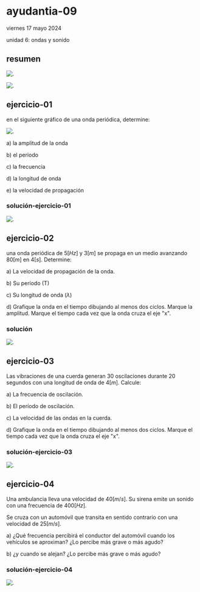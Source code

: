# ayudantia-09

viernes 17 mayo 2024

unidad 6: ondas y sonido

## resumen

![.](./img/ayud9-01.jpg)

![.](./img/ayud9-02.jpg)

## ejercicio-01

en el siguiente gráfico de una onda periódica, determine:

![.](./img/ayud9-ej1.jpg)

a) la amplitud de la onda

b) el período

c) la frecuencia

d) la longitud de onda

e) la velocidad de propagación

### solución-ejercicio-01

![.](./img/ayud09-ej1.jpg)

## ejercicio-02

una onda periódica de $5[Hz]$ y $3[m]$ se propaga en un medio avanzando $80[m]$ en $4[s]$. Determine:

a) La velocidad de propagación de la onda.

b) Su período (T)

c) Su longitud de onda ($\lambda$)

d) Grafique la onda en el tiempo dibujando al menos dos ciclos. Marque la amplitud. Marque el tiempo cada vez que la onda cruza el eje "x".

### solución

![.](./img/ayud09-ej2.jpg)

## ejercicio-03

Las vibraciones de una cuerda generan 30 oscilaciones durante 20 segundos con una longitud de onda de $4[m]$. Calcule:

a) La frecuencia de oscilación.

b) El período de oscilación.

c) La velocidad de las ondas en la cuerda.

d) Grafique la onda en el tiempo dibujando al menos dos ciclos. Marque el tiempo cada vez que la onda cruza el eje "x".

### solución-ejercicio-03

![.](./img/ayud09-ej3.jpg)

## ejercicio-04

Una ambulancia lleva una velocidad de $40 [m/s]$. Su sirena emite un sonido con una frecuencia de $400 [Hz]$.

Se cruza con un automóvil que transita en sentido contrario con una velocidad de $25 [m/s]$.

a) ¿Qué frecuencia percibirá el conductor del automóvil cuando los vehículos se aproximan? ¿Lo percibe más grave o más agudo?

b) ¿y cuando se alejan? ¿Lo percibe más grave o más agudo?

### solución-ejercicio-04

![.](./img/ayud09-ej4.jpg)
